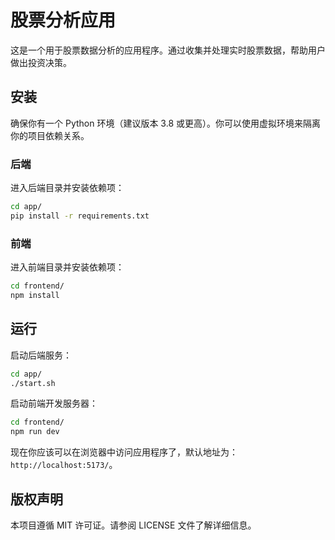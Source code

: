 # 股票分析应用

这是一个用于股票数据分析的应用程序。通过收集并处理实时股票数据，帮助用户做出投资决策。

## 安装

确保你有一个 Python 环境（建议版本 3.8 或更高）。你可以使用虚拟环境来隔离你的项目依赖关系。

### 后端

进入后端目录并安装依赖项：
```bash
cd app/
pip install -r requirements.txt
```

### 前端

进入前端目录并安装依赖项：
```bash
cd frontend/
npm install
```

## 运行

启动后端服务：
```bash
cd app/
./start.sh
```

启动前端开发服务器：
```bash
cd frontend/
npm run dev
```

现在你应该可以在浏览器中访问应用程序了，默认地址为：`http://localhost:5173/`。

## 版权声明

本项目遵循 MIT 许可证。请参阅 LICENSE 文件了解详细信息。